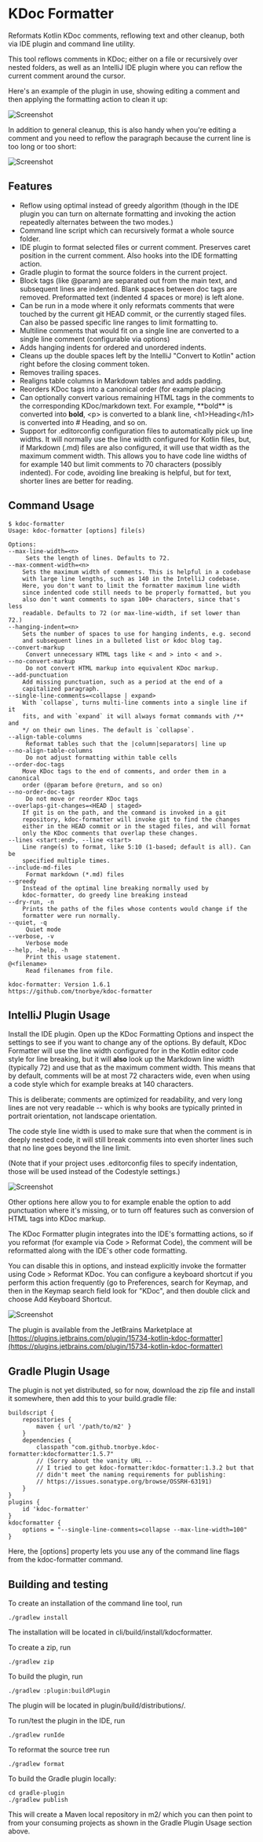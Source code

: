 KDoc Formatter
==============

Reformats Kotlin KDoc comments, reflowing text and other cleanup, both
via IDE plugin and command line utility.

This tool reflows comments in KDoc; either on a file or recursively over
nested folders, as well as an IntelliJ IDE plugin where you can reflow
the current comment around the cursor.

Here's an example of the plugin in use, showing editing a comment and
then applying the formatting action to clean it up:

![Screenshot](cleanup.gif)

In addition to general cleanup, this is also handy when you're editing a
comment and you need to reflow the paragraph because the current line is
too long or too short:

![Screenshot](modify-line.gif)

Features
--------
* Reflow using optimal instead of greedy algorithm (though in the IDE
  plugin you can turn on alternate formatting and invoking the action
  repeatedly alternates between the two modes.)
* Command line script which can recursively format a whole source
  folder.
* IDE plugin to format selected files or current comment. Preserves
  caret position in the current comment. Also hooks into the IDE
  formatting action.
* Gradle plugin to format the source folders in the current project.
* Block tags (like @param) are separated out from the main text, and
  subsequent lines are indented. Blank spaces between doc tags are
  removed. Preformatted text (indented 4 spaces or more) is left alone.
* Can be run in a mode where it only reformats comments that were
  touched by the current git HEAD commit, or the currently staged files.
  Can also be passed specific line ranges to limit formatting to.
* Multiline comments that would fit on a single line are converted to a
  single line comment (configurable via options)
* Adds hanging indents for ordered and unordered indents.
* Cleans up the double spaces left by the IntelliJ "Convert to Kotlin"
  action right before the closing comment token.
* Removes trailing spaces.
* Realigns table columns in Markdown tables and adds padding.
* Reorders KDoc tags into a canonical order (for example placing
* Can optionally convert various remaining HTML tags in the comments to
  the corresponding KDoc/markdown text. For example, \*\*bold** is
  converted into **bold**, \<p> is converted to a blank line,
  \<h1>Heading\</h1> is converted into # Heading, and so on.
* Support for .editorconfig configuration files to automatically pick up
  line widths. It will normally use the line width configured for Kotlin
  files, but, if Markdown (.md) files are also configured, it will use
  that width as the maximum comment width. This allows you to have code
  line widths of for example 140 but limit comments to 70 characters
  (possibly indented). For code, avoiding line breaking is helpful, but
  for text, shorter lines are better for reading.

Command Usage
-------------
```
$ kdoc-formatter
Usage: kdoc-formatter [options] file(s)

Options:
--max-line-width=<n>
     Sets the length of lines. Defaults to 72.
--max-comment-width=<n>
    Sets the maximum width of comments. This is helpful in a codebase
    with large line lengths, such as 140 in the IntelliJ codebase.
    Here, you don't want to limit the formatter maximum line width
    since indented code still needs to be properly formatted, but you
    also don't want comments to span 100+ characters, since that's less
    readable. Defaults to 72 (or max-line-width, if set lower than 72.)
--hanging-indent=<n>
    Sets the number of spaces to use for hanging indents, e.g. second
    and subsequent lines in a bulleted list or kdoc blog tag.
--convert-markup
     Convert unnecessary HTML tags like < and > into < and >.
--no-convert-markup
     Do not convert HTML markup into equivalent KDoc markup.
--add-punctuation
    Add missing punctuation, such as a period at the end of a
    capitalized paragraph.
--single-line-comments=<collapse | expand>
    With `collapse`, turns multi-line comments into a single line if it
    fits, and with `expand` it will always format commands with /** and
    */ on their own lines. The default is `collapse`.
--align-table-columns
     Reformat tables such that the |column|separators| line up
--no-align-table-columns
     Do not adjust formatting within table cells
--order-doc-tags
    Move KDoc tags to the end of comments, and order them in a canonical
    order (@param before @return, and so on)
--no-order-doc-tags
     Do not move or reorder KDoc tags
--overlaps-git-changes=<HEAD | staged>
    If git is on the path, and the command is invoked in a git
    repository, kdoc-formatter will invoke git to find the changes
    either in the HEAD commit or in the staged files, and will format
    only the KDoc comments that overlap these changes.
--lines <start:end>, --line <start>
    Line range(s) to format, like 5:10 (1-based; default is all). Can be
    specified multiple times.
--include-md-files
     Format markdown (*.md) files
--greedy
    Instead of the optimal line breaking normally used by
    kdoc-formatter, do greedy line breaking instead
--dry-run, -n
    Prints the paths of the files whose contents would change if the
    formatter were run normally.
--quiet, -q
     Quiet mode
--verbose, -v
     Verbose mode
--help, -help, -h
     Print this usage statement.
@<filename>
     Read filenames from file.

kdoc-formatter: Version 1.6.1
https://github.com/tnorbye/kdoc-formatter
```

IntelliJ Plugin Usage
---------------------
Install the IDE plugin. Open up the KDoc Formatting Options and inspect
the settings to see if you want to change any of the options. By
default, KDoc Formatter will use the line width configured for in the
Kotlin editor code style for line breaking, but it will **also** look
up the Markdown line width (typically 72) and use that as the maximum
comment width. This means that by default, comments will be at most 72
characters wide, even when using a code style which for example breaks
at 140 characters.

This is deliberate; comments are optimized for readability, and
very long lines are not very readable -- which is why books are
typically printed in portrait orientation, not landscape orientation.

The code style line width is used to make sure that when the comment is
in deeply nested code, it will still break comments into even shorter
lines such that no line goes beyond the line limit.

(Note that if your project uses .editorconfig files to specify
indentation, those will be used instead of the Codestyle settings.)

![Screenshot](screenshot-settings.png)

Other options here allow you to for example enable the option to
add punctuation where it's missing, or to turn off features such as
conversion of HTML tags into KDoc markup.

The KDoc Formatter plugin integrates into the IDE's formatting actions,
so if you reformat (for example via Code > Reformat Code), the comment
will be reformatted along with the IDE's other code formatting.

You can disable this in options, and instead explicitly invoke the
formatter using Code > Reformat KDoc. You can configure a keyboard
shortcut if you perform this action frequently (go to Preferences,
search for Keymap, and then in the Keymap search field look for
"KDoc", and then double click and choose Add Keyboard Shortcut.

![Screenshot](screenshot.png)

The plugin is available from the JetBrains Marketplace at
[https://plugins.jetbrains.com/plugin/15734-kotlin-kdoc-formatter](https://plugins.jetbrains.com/plugin/15734-kotlin-kdoc-formatter)

Gradle Plugin Usage
-------------------
The plugin is not yet distributed, so for now, download the zip file and
install it somewhere, then add this to your build.gradle file:
```
buildscript {
    repositories {
        maven { url '/path/to/m2' }
    }
    dependencies {
        classpath "com.github.tnorbye.kdoc-formatter:kdocformatter:1.5.7"
        // (Sorry about the vanity URL --
        // I tried to get kdoc-formatter:kdoc-formatter:1.3.2 but that
        // didn't meet the naming requirements for publishing:
        // https://issues.sonatype.org/browse/OSSRH-63191)
    }
}
plugins {
    id 'kdoc-formatter'
}
kdocformatter {
    options = "--single-line-comments=collapse --max-line-width=100"
}
```

Here, the [options] property lets you use any of the command line flags
from the kdoc-formatter command.

Building and testing
--------------------
To create an installation of the command line tool, run

```
./gradlew install
```

The installation will be located in cli/build/install/kdocformatter.

To create a zip, run

```
./gradlew zip
```

To build the plugin, run

```
./gradlew :plugin:buildPlugin
```

The plugin will be located in plugin/build/distributions/.

To run/test the plugin in the IDE, run

```
./gradlew runIde
```

To reformat the source tree run

```
./gradlew format
```

To build the Gradle plugin locally:
```
cd gradle-plugin
./gradlew publish
```

This will create a Maven local repository in m2/ which you can then
point to from your consuming projects as shown in the Gradle Plugin
Usage section above.
